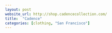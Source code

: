 ```yaml
---
layout: post
website_url: http://shop.cadencecollection.com/
title:  "Cadence"
categories: [clothing, "San Francisco"]
---
```

